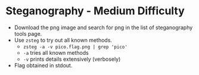 # Steganography - Medium Difficulty
- Download the png image and search for png in the list of steganography tools page.
- Use ```zsteg``` to try out all known methods.
  - ```zsteg -a -v pico.flag.png | grep 'pico'```
  - ```-a``` tries all known methods
  - ```-v``` prints details extensively (verbosely)
- Flag obtained in stdout.
